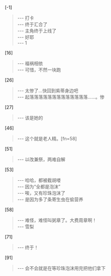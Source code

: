 
[-1] 
>--- 打卡<br>
>--- 终于汇合了<br>
>--- 主角终于上线了<br>
>--- 好耶<br>
>--- 1<br>

[16] 
>--- 福祸相依<br>
>--- 可惜，不然一块跑<br>

[26] 
>--- 太惨了…快回到紫蒂身边吧<br>
>--- 起落落落落落落落落落落落落落……。惨<br>

[27] 
>--- 该是她的<br>

[46] 
>--- 这个就是老人精。[fn=58]<br>

[51] 
>--- 以改兼祭，两难自解<br>

[53] 
>--- 哈哈，都被截胡喽<br>
>--- 因为“全都是泡沫”<br>
>--- 唉，又有珍珠泡沫了<br>
>--- 是因为多了条寄生虫在偷营养<br>

[58] 
>--- 难怪，难怪叫粥章了。大费周章啊！<br>
>--- 雪梨<br>

[71] 
>--- 终于！<br>

[91] 
>--- 会不会就是在等珍珠泡沫用完把他们拿下<br>
